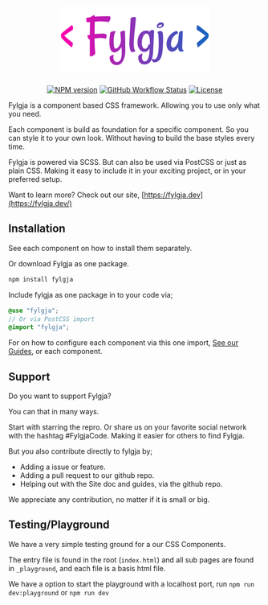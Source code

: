 <div align="center">
<h1>
  <a href="https://fylgja.dev/">
    <img src="https://raw.githubusercontent.com/fylgja/.github/main/assets/logo.svg" alt="Fylgja" width="300" height="130">
  </a>
</h1>

[![NPM version](https://img.shields.io/npm/v/fylgja?logo=npm&style=flat-square)](https://www.npmjs.com/package/fylgja)
[![GitHub Workflow Status](https://img.shields.io/github/actions/workflow/status/fylgja/fylgja/test.yml?branch=main&color=%2343a047&style=flat-square)](https://github.com/fylgja/fylgja/actions)
[![License](https://img.shields.io/github/license/fylgja/fylgja?color=%23234&style=flat-square)](/LICENSE)

</div>

Fylgja is a component based CSS framework.
Allowing you to use only what you need.

Each component is build as foundation for a specific component.
So you can style it to your own look.
Without having to build the base styles every time.

Fylgja is powered via SCSS.
But can also be used via PostCSS or just as plain CSS.
Making it easy to include it in your exciting project,
or in your preferred setup.

Want to learn more?
Check out our site, [https://fylgja.dev](https://fylgja.dev/)

## Installation

See each component on how to install them separately.

Or download Fylgja as one package.

```bash
npm install fylgja
```

Include fylgja as one package in to your code via;

```scss
@use "fylgja";
// Or via PostCSS import
@import "fylgja";
```

For on how to configure each component via this one import,
[See our Guides](https://fylgja.dev/guides/), or each component.

## Support

Do you want to support Fylgja?

You can that in many ways.

Start with starring the repro.
Or share us on your favorite social network with the hashtag #FylgjaCode.
Making it easier for others to find Fylgja.

But you also contribute directly to fylgja by;

- Adding a issue or feature.
- Adding a pull request to our github repo.
- Helping out with the Site doc and guides, via the github repo.

We appreciate any contribution, no matter if it is small or big.

## Testing/Playground

We have a very simple testing ground for a our CSS Components.

The entry file is found in the root (`index.html`) and all sub pages are found in `_playground`,
and each file is a basis html file.

We have a option to start the playground with a localhost port,
run `npm run dev:playground` or `npm run dev`
